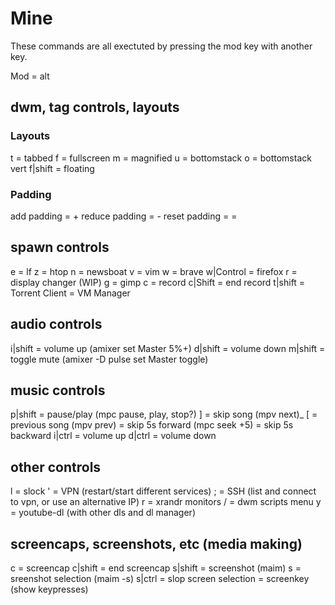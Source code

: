 # Mine

These commands are all exectuted by pressing the mod key with another key.

Mod = alt

## dwm, tag controls, layouts

### Layouts

t				= tabbed
f				= fullscreen
m				= magnified
u				= bottomstack
o				= bottomstack vert
f|shift			= floating

### Padding

add padding		= +
reduce padding	= -
reset padding	= =

## spawn controls

e				= lf
z				= htop
n				= newsboat
v				= vim
w				= brave
w|Control		= firefox
r				= display changer (WIP)
g				= gimp
c				= record
c|Shift			= end record
t|shift			= Torrent Client
				= VM Manager

## audio controls

i|shift			= volume up (amixer set Master 5%+)
d|shift			= volume down
m|shift			= toggle mute (amixer -D pulse set Master toggle)

## music controls

p|shift			= pause/play (mpc pause, play, stop?)
]				= skip song (mpv next)_
[				= previous song (mpv prev)
				= skip 5s forward (mpc seek +5)
				= skip 5s backward
i|ctrl			= volume up
d|ctrl			= volume down

## other controls

l				= slock
'				= VPN (restart/start different services)
;				= SSH (list and connect to vpn, or use an alternative IP)
r				= xrandr monitors
/				= dwm scripts menu
y				= youtube-dl (with other dls and dl manager)

## screencaps, screenshots, etc (media making)

c				= screencap
c|shift			= end screencap
s|shift			= screenshot (maim)
s				= sreenshot selection (maim -s)
s|ctrl			= slop screen selection
				= screenkey (show keypresses)
